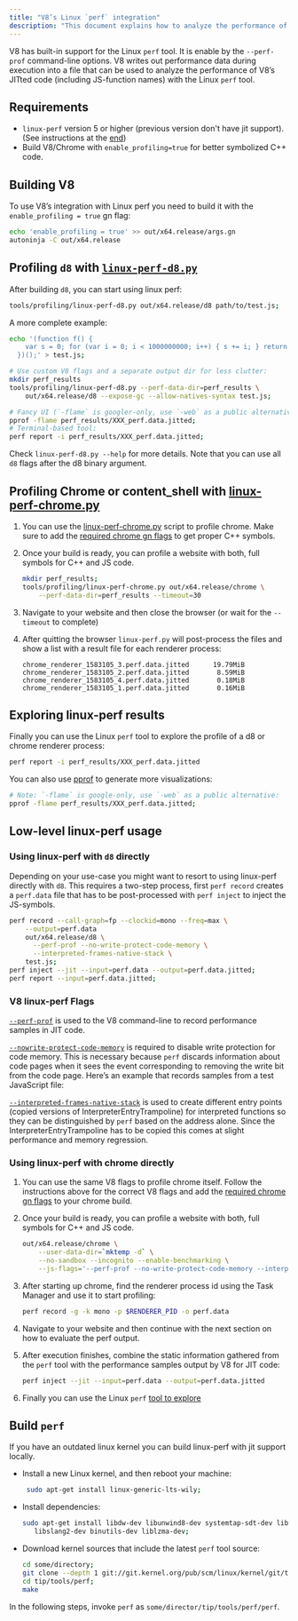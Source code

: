 ```yaml
---
title: "V8’s Linux `perf` integration"
description: "This document explains how to analyze the performance of V8’s JITted code with the Linux `perf` tool."
---
```

V8 has built-in support for the Linux `perf` tool. It is enable by the `--perf-prof` command-line options.
V8 writes out performance data during execution into a file that can be used to analyze the performance of V8’s JITted code (including JS-function names) with the Linux `perf` tool.

## Requirements

- `linux-perf` version 5 or higher (previous version don't have jit support). (See instructions at the [end](#build-perf))
- Build V8/Chrome with `enable_profiling=true` for better symbolized C++ code.

## Building V8

To use V8’s integration with Linux perf you need to build it with the `enable_profiling = true` gn flag:

```bash
echo 'enable_profiling = true' >> out/x64.release/args.gn
autoninja -C out/x64.release
```

## Profiling `d8` with [`linux-perf-d8.py`](https://source.chromium.org/search?q=linux-perf-d8.py)

After building `d8`, you can start using linux perf:

```bash
tools/profiling/linux-perf-d8.py out/x64.release/d8 path/to/test.js;
```

A more complete example:

```bash
echo '(function f() {
    var s = 0; for (var i = 0; i < 1000000000; i++) { s += i; } return s;
  })();' > test.js;

# Use custom V8 flags and a separate output dir for less clutter:
mkdir perf_results
tools/profiling/linux-perf-d8.py --perf-data-dir=perf_results \
    out/x64.release/d8 --expose-gc --allow-natives-syntax test.js;

# Fancy UI (`-flame` is googler-only, use `-web` as a public alternative):
pprof -flame perf_results/XXX_perf.data.jitted;
# Terminal-based tool:
perf report -i perf_results/XXX_perf.data.jitted;
```

Check `linux-perf-d8.py --help` for more details. Note that you can use all `d8` flags after the d8 binary argument.


## Profiling Chrome or content_shell with [linux-perf-chrome.py](https://source.chromium.org/search?q=linux-perf-chrome.py)

1. You can use the [linux-perf-chrome.py](https://source.chromium.org/search?q=linux-perf-chrome.py) script to profile chrome. Make sure to add the [required chrome gn flags](https://chromium.googlesource.com/chromium/src/+/master/docs/profiling.md#General-checkout-setup) to get proper C++ symbols.

1. Once your build is ready, you can profile a website with both, full symbols for C++ and JS code.

    ```bash
    mkdir perf_results;
    tools/profiling/linux-perf-chrome.py out/x64.release/chrome \
        --perf-data-dir=perf_results --timeout=30
    ```

1. Navigate to your website and then close the browser (or wait for the `--timeout` to complete)
1. After quitting the browser `linux-perf.py` will post-process the files and show a list with a result file for each renderer process:

   ```
   chrome_renderer_1583105_3.perf.data.jitted      19.79MiB
   chrome_renderer_1583105_2.perf.data.jitted       8.59MiB
   chrome_renderer_1583105_4.perf.data.jitted       0.18MiB
   chrome_renderer_1583105_1.perf.data.jitted       0.16MiB
   ```

## Exploring linux-perf results

Finally you can use the Linux `perf` tool to explore the profile of a d8 or chrome renderer process:

```bash
perf report -i perf_results/XXX_perf.data.jitted
```

You can also use [pprof](https://github.com/google/pprof) to generate more visualizations:

```bash
# Note: `-flame` is google-only, use `-web` as a public alternative:
pprof -flame perf_results/XXX_perf.data.jitted;
```

## Low-level linux-perf usage

### Using linux-perf with `d8` directly

Depending on your use-case you might want to resort to using linux-perf directly with `d8`.
This requires a two-step process, first `perf record` creates a `perf.data` file that has to be post-processed with `perf inject` to inject the JS-symbols.

``` bash
perf record --call-graph=fp --clockid=mono --freq=max \
    --output=perf.data
    out/x64.release/d8 \
      --perf-prof --no-write-protect-code-memory \
      --interpreted-frames-native-stack \
    test.js;
perf inject --jit --input=perf.data --output=perf.data.jitted;
perf report --input=perf.data.jitted;
```

### V8 linux-perf Flags

[`--perf-prof`](https://source.chromium.org/search?q=FLAG_perf_prof) is used to the V8 command-line to record performance samples in JIT code.

[`--nowrite-protect-code-memory`](https://source.chromium.org/search?q=FLAG_nowrite_protect_code_memory) is required to disable write protection for code memory. This is necessary because `perf` discards information about code pages when it sees the event corresponding to removing the write bit from the code page. Here’s an example that records samples from a test JavaScript file:

[`--interpreted-frames-native-stack`](https://source.chromium.org/search?q=FLAG_interpreted_frames_native_stack) is used to create different entry points (copied versions of InterpreterEntryTrampoline) for interpreted functions so they can be distinguished by `perf` based on the address alone. Since the InterpreterEntryTrampoline has to be copied this comes at slight performance and memory regression.


### Using linux-perf with chrome directly

1. You can use the same V8 flags to profile chrome itself. Follow the instructions above for the correct V8 flags and add the [required chrome gn flags](https://chromium.googlesource.com/chromium/src/+/master/docs/profiling.md#General-checkout-setup) to your chrome build.

1. Once your build is ready, you can profile a website with both, full symbols for C++ and JS code.

    ```bash
    out/x64.release/chrome \
        --user-data-dir=`mktemp -d` \
        --no-sandbox --incognito --enable-benchmarking \
        --js-flags='--perf-prof --no-write-protect-code-memory --interpreted-frames-native-stack'
    ```

1. After starting up chrome, find the renderer process id using the Task Manager and use it to start profiling:

    ```bash
    perf record -g -k mono -p $RENDERER_PID -o perf.data
    ```

1. Navigate to your website and then continue with the next section on how to evaluate the perf output.

1. After execution finishes, combine the static information gathered from the `perf` tool with the performance samples output by V8 for JIT code:

   ```bash
   perf inject --jit --input=perf.data --output=perf.data.jitted
   ```

1. Finally you can use the Linux `perf` [tool to explore](#Explore-linux-perf-results)

## Build `perf`

If you have an outdated linux kernel you can build linux-perf with jit support locally.

- Install a new Linux kernel, and then reboot your machine:

  ```bash
   sudo apt-get install linux-generic-lts-wily;
  ```

- Install dependencies:

  ```bash
  sudo apt-get install libdw-dev libunwind8-dev systemtap-sdt-dev libaudit-dev \
     libslang2-dev binutils-dev liblzma-dev;
  ```

- Download kernel sources that include the latest `perf` tool source:

  ```bash
  cd some/directory;
  git clone --depth 1 git://git.kernel.org/pub/scm/linux/kernel/git/tip/tip.git;
  cd tip/tools/perf;
  make
  ```

In the following steps, invoke `perf` as `some/director/tip/tools/perf/perf`.
